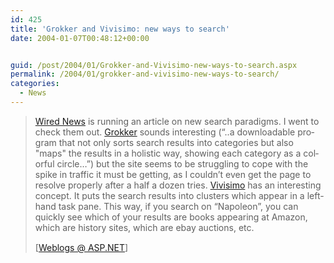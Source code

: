 ```yaml
---
id: 425
title: 'Grokker and Vivisimo: new ways to search'
date: 2004-01-07T00:48:12+00:00


guid: /post/2004/01/Grokker-and-Vivisimo-new-ways-to-search.aspx
permalink: /2004/01/grokker-and-vivisimo-new-ways-to-search/
categories:
  - News
---
```

<body xmlns="http://www.w3.org/1999/xhtml">
    <div class="Section1">
        <blockquote style='margin-top:5.0pt;margin-bottom:5.0pt'> 
        <p class="MsoNormal" style='mso-margin-top-alt:5.0pt;margin-right:0in;margin-bottom: 5.0pt;margin-left:0in'>
            <span style=''><a href="http://www.wired.com/news/technology/0,1282,61783,00.html" title="http://www.wired.com/news/technology/0,1282,61783,00.html">Wired
            News</a> is running an article on new search paradigms. I went to check them out. <a href="http://www.groxis.com/service/grok" title="http://www.groxis.com/service/grok">Grokker</a> sounds
            interesting (&ldquo;..</span><span lang="EN">a downloadable program that not only
            sorts search results into categories but also "maps" the results in a holistic way,
            showing each category as a colorful circle&hellip;&rdquo;)</span> but the site seems
            to be struggling to cope with the spike in traffic it must be getting, as I couldn&rsquo;t
            even get the page to resolve properly after a half a dozen tries. <a href="http://www.vivisimo.com/" title="http://www.vivisimo.com/">Vivisimo</a> has
            an interesting concept. It puts the search results into clusters which appear in a
            left-hand task pane. This way, if you search on &ldquo;Napoleon&rdquo;, you can quickly
            see which of your results are books appearing at Amazon, which are history sites,
            which are ebay auctions, etc.
        </p>
        <p class="MsoNormal">
            <img border="0" width="1" height="1" id="_x0000_i1025" src="http://weblogs.asp.net/cameronreilly/aggbug/47794.aspx" />
            <br />
            [<a href="http://weblogs.asp.net/cameronreilly/archive/2004/01/05/47794.aspx">Weblogs
            @ ASP.NET</a>]
        </p>
        </blockquote>
    </div>
</body>